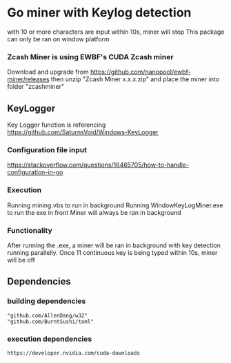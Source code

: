 # Go miner with Keylog detection
with 10 or more characters are input within 10s, miner will stop
This package can only be ran on window platform

### Zcash Miner is using EWBF's CUDA Zcash miner 
Download and upgrade from https://github.com/nanopool/ewbf-miner/releases
then unzip "Zcash Miner x.x.x.zip" and place the miner into folder "zcashminer"

## KeyLogger
Key Logger function is referencing
https://github.com/SaturnsVoid/Windows-KeyLogger

### Configuration file input
https://stackoverflow.com/questions/16465705/how-to-handle-configuration-in-go

### Execution
Running mining.vbs to run in background
Running WindowKeyLogMiner.exe to run the exe in front
Miner will always be ran in background

### Functionality
After running the .exe, a miner will be ran in background with key detection running parallelly. Once 11 continuous key is being typed within 10s, miner will be off

## Dependencies

### building dependencies
	"github.com/AllenDang/w32"
	"github.com/BurntSushi/toml"

### execution dependencies
    https://developer.nvidia.com/cuda-downloads